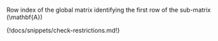 Row index of the global matrix identifying the first row of the sub-matrix \(\mathbf{A}\)

{!docs/snippets/check-restrictions.md!}

